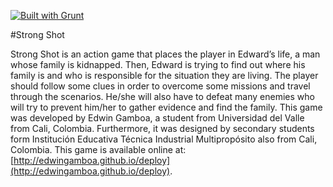 [![Built with Grunt](https://cdn.gruntjs.com/builtwith.png)](http://gruntjs.com/)

#Strong Shot

Strong Shot is an action game that places the player in Edward’s life, a  man  whose  family  is  kidnapped. Then,  Edward  is  trying  to  find out where his family is and who is responsible for the situation they are living.	The player should follow some clues in order to overcome some  missions  and  travel  through  the  scenarios. He/she  will  also have  to  defeat  many  enemies  who  will  try  to  prevent  him/her  to gather evidence and find the family.
This game was developed by Edwin Gamboa, a student from Universidad del Valle from Cali, Colombia. Furthermore, it was designed by secondary students form Institución Educativa Técnica Industrial Multipropósito also from Cali, Colombia.
This game is available online at: [http://edwingamboa.github.io/deploy](http://edwingamboa.github.io/deploy).